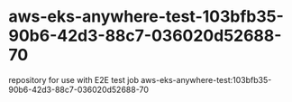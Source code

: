 # aws-eks-anywhere-test-103bfb35-90b6-42d3-88c7-036020d52688-70
repository for use with E2E test job aws-eks-anywhere-test:103bfb35-90b6-42d3-88c7-036020d52688-70
